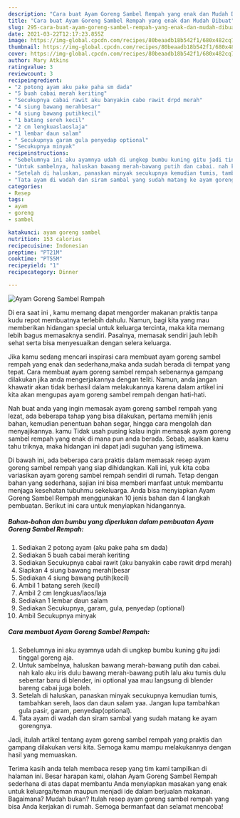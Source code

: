 ```yaml
---
description: "Cara buat Ayam Goreng Sambel Rempah yang enak dan Mudah Dibuat"
title: "Cara buat Ayam Goreng Sambel Rempah yang enak dan Mudah Dibuat"
slug: 295-cara-buat-ayam-goreng-sambel-rempah-yang-enak-dan-mudah-dibuat
date: 2021-03-22T12:17:23.855Z
image: https://img-global.cpcdn.com/recipes/80beaadb18b542f1/680x482cq70/ayam-goreng-sambel-rempah-foto-resep-utama.jpg
thumbnail: https://img-global.cpcdn.com/recipes/80beaadb18b542f1/680x482cq70/ayam-goreng-sambel-rempah-foto-resep-utama.jpg
cover: https://img-global.cpcdn.com/recipes/80beaadb18b542f1/680x482cq70/ayam-goreng-sambel-rempah-foto-resep-utama.jpg
author: Mary Atkins
ratingvalue: 3
reviewcount: 3
recipeingredient:
- "2 potong ayam aku pake paha sm dada"
- "5 buah cabai merah keriting"
- "Secukupnya cabai rawit aku banyakin cabe rawit drpd merah"
- "4 siung bawang merahbesar"
- "4 siung bawang putihkecil"
- "1 batang sereh kecil"
- "2 cm lengkuaslaoslaja"
- "1 lembar daun salam"
- " Secukupnya garam gula penyedap optional"
- "Secukupnya minyak"
recipeinstructions:
- "Sebelumnya ini aku ayamnya udah di ungkep bumbu kuning gitu jadi tinggal goreng aja."
- "Untuk sambelnya, haluskan bawang merah-bawang putih dan cabai. nah kalo aku iris dulu bawang merah-bawang putih lalu aku tumis dulu sebentar baru di blender, ini optional yaa mau langsung di blender bareng cabai juga boleh."
- "Setelah di haluskan, panaskan minyak secukupnya kemudian tumis, tambahkan sereh, laos dan daun salam yaa. Jangan lupa tambahkan gula pasir, garam, penyedap(optional)."
- "Tata ayam di wadah dan siram sambal yang sudah matang ke ayam gorengnya."
categories:
- Resep
tags:
- ayam
- goreng
- sambel

katakunci: ayam goreng sambel 
nutrition: 153 calories
recipecuisine: Indonesian
preptime: "PT21M"
cooktime: "PT55M"
recipeyield: "1"
recipecategory: Dinner

---
```



![Ayam Goreng Sambel Rempah](https://img-global.cpcdn.com/recipes/80beaadb18b542f1/680x482cq70/ayam-goreng-sambel-rempah-foto-resep-utama.jpg)

Di era  saat ini , kamu memang dapat mengorder makanan praktis tanpa kudu repot membuatnya terlebih dahulu. Namun, bagi kita yang mau memberikan hidangan special untuk keluarga tercinta, maka kita memang lebih bagus memasaknya sendiri. Pasalnya, memasak sendiri jauh lebih sehat serta bisa menyesuaikan dengan selera keluarga.

Jika kamu sedang mencari inspirasi cara membuat ayam goreng sambel rempah yang enak dan sederhana,maka anda sudah berada di tempat yang tepat. Cara membuat ayam goreng sambel rempah  sebenarnya gampang dilakukan jika anda mengerjakannya dengan teliti. Namun, anda jangan khawatir akan tidak berhasil dalam melakukannya 
karena dalam artikel ini kita akan mengupas ayam goreng sambel rempah dengan hati-hati.  



Nah buat anda yang ingin memasak ayam goreng sambel rempah yang lezat, ada beberapa tahap yang bisa dilakukan, pertama memilih jenis bahan, kemudian penentuan bahan segar, hingga cara mengolah dan menyajikannya. kamu Tidak usah pusing kalau ingin memasak ayam goreng sambel rempah yang enak di mana pun anda berada. Sebab, asalkan kamu  tahu triknya, maka hidangan ini dapat jadi suguhan yang istimewa.

Di bawah ini, ada beberapa cara praktis  dalam memasak resep ayam goreng sambel rempah yang siap dihidangkan. Kali ini, yuk kita coba variasikan ayam goreng sambel rempah sendiri di rumah. Tetap dengan bahan yang sederhana, sajian ini bisa memberi manfaat untuk membantu menjaga kesehatan tubuhmu sekeluarga. Anda bisa menyiapkan Ayam Goreng Sambel Rempah menggunakan 10 jenis bahan dan 4 langkah pembuatan. Berikut ini cara untuk menyiapkan hidangannya.

<!--inarticleads1-->

##### Bahan-bahan dan bumbu yang diperlukan dalam pembuatan Ayam Goreng Sambel Rempah:

1. Sediakan 2 potong ayam (aku pake paha sm dada)
1. Sediakan 5 buah cabai merah keriting
1. Sediakan Secukupnya cabai rawit (aku banyakin cabe rawit drpd merah)
1. Siapkan 4 siung bawang merah(besar
1. Sediakan 4 siung bawang putih(kecil)
1. Ambil 1 batang sereh (kecil)
1. Ambil 2 cm lengkuas/laos/laja
1. Sediakan 1 lembar daun salam
1. Sediakan  Secukupnya, garam, gula, penyedap (optional)
1. Ambil Secukupnya minyak




<!--inarticleads2-->

##### Cara membuat Ayam Goreng Sambel Rempah:

1. Sebelumnya ini aku ayamnya udah di ungkep bumbu kuning gitu jadi tinggal goreng aja.
1. Untuk sambelnya, haluskan bawang merah-bawang putih dan cabai. nah kalo aku iris dulu bawang merah-bawang putih lalu aku tumis dulu sebentar baru di blender, ini optional yaa mau langsung di blender bareng cabai juga boleh.
1. Setelah di haluskan, panaskan minyak secukupnya kemudian tumis, tambahkan sereh, laos dan daun salam yaa. Jangan lupa tambahkan gula pasir, garam, penyedap(optional).
1. Tata ayam di wadah dan siram sambal yang sudah matang ke ayam gorengnya.




Jadi, itulah artikel tentang  ayam goreng sambel rempah  yang praktis dan gampang dilakukan versi kita. Semoga kamu mampu melakukannya dengan hasil yang memuaskan. 

Terima kasih anda telah membaca resep yang tim kami tampilkan di halaman ini. Besar harapan kami, olahan  Ayam Goreng Sambel Rempah sederhana di atas dapat membantu Anda menyiapkan masakan yang enak untuk keluarga/teman maupun menjadi ide dalam berjualan makanan. Bagaimana? Mudah bukan? Itulah resep ayam goreng sambel rempah yang bisa Anda kerjakan di rumah. Semoga bermanfaat dan selamat mencoba!

